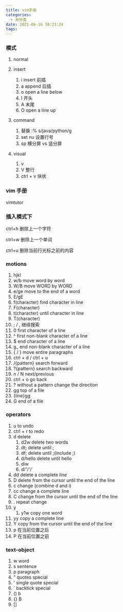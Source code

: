 ```yaml
---
title: vim手册
categories:
  - 未分类
date: 2021-06-16 10:23:24
tags:
---
```

### 模式

1. normal
   
2. insert
   1. i insert 前插
   2. a append 后插
   3. o open a line below
   4. I 开头
   5. A 末尾
   6. O open a line up
3. command
   1. 替换 :% s/java/python/g
   2. set nu 设置行号
   3. sp 横分屏 vs 竖分屏
4. visual
   1. v
   2. V 整行
   3. ctrl + v 块状

### vim 手册
vimtutor

### 插入模式下

ctrl+h 删除上一个字符

ctrl+w 删除上一个单词

​ctrl+u 删除当前行光标之前的内容

### motions
1. hjkl
2. w/b move word by word
3. W/B move WORD by WORD
4. e/ge move to the end of a word
5. E/gE
6. f(character) find character in line
7. F(character)
8. t(character) until character in line
9. T(character)
10. ; / , 继续搜索
11. 0 first character of a line
12. ^ first non-blank character of a line
13. $ end character of a line
14. g_ end non-blank character of a line
15. { / } move entire paragraphs
16. ctrl + d / ctrl + u
17. /{pattern} search forward
18. ?{pattern} search backward
19. n / N next/previous
20. ctrl + o go back
21. ? without a pattern change the direction
22. gg top of a file
23. {line}gg
24. G end of a file

### operators
1. u to undo
2. ctrl + r to redo
3. d delete
   1. d2w delete two words
   2. dt; delete until ;
   3. df; delete until ;(include ;)
   4. d/hello delete until hello
   5. diw
   6. di"/'/`
4. dd delete a complete line
5. D delete from the cursor until the end of the line
6. c change (combine d and i)
7. cc change a complete line
8. C change from the cursor until the end of the line
9. . repeat change
10. y
    1.  y1w copy one word
11. yy copy a complete line
12. Y copy from the cursor until the end of the line
13. p 在当前位置之后
14. P 在当前位置之前

### text-object
1. w word
2. s sentence
3. p paragraph
4. " quotes  special
5. ' single quote special 
6. ` backtick special
7. () b
8. {} B
9. []